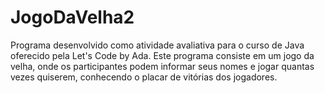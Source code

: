 # JogoDaVelha2
Programa desenvolvido como atividade avaliativa para o curso de Java oferecido pela Let's Code by Ada.
Este programa consiste em um jogo da velha, onde os participantes podem informar seus nomes e jogar quantas vezes quiserem, conhecendo o placar de vitórias dos jogadores.
